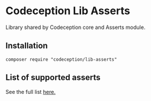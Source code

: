 # Codeception Lib Asserts

Library shared by Codeception core and Asserts module.

## Installation

```
composer require "codeception/lib-asserts"
```
## List of supported asserts

See the full list [here.](docs/supported_asserts.md)
